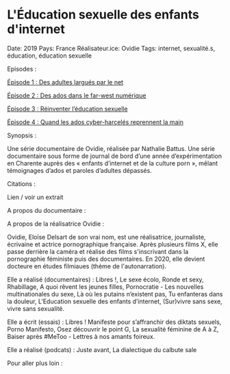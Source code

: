 # L'Éducation sexuelle des enfants d'internet

Date: 2019
Pays: France
Réalisateur.ice: Ovidie
Tags: internet, sexualité.s, éducation, éducation sexuelle

Episodes : 

[Épisode 1 : Des adultes largués par le net](https://www.franceculture.fr/emissions/lsd-la-serie-documentaire/leducation-sexuelle-des-enfants-dinternet-14-des-adultes-largues-par-le-net) 

[Épisode 2 : Des ados dans le far-west numérique](https://www.franceculture.fr/emissions/lsd-la-serie-documentaire/leducation-sexuelle-des-enfants-dinternet-24-des-ados-dans-le-far-west-numerique)

[Épisode 3 : Réinventer l’éducation sexuelle](https://www.franceculture.fr/emissions/lsd-la-serie-documentaire/leducation-sexuelle-des-enfants-dinternet-34-reinventer-leducation-sexuelle)

[Épisode 4 : Quand les ados cyber-harcelés reprennent la main](https://www.franceculture.fr/emissions/lsd-la-serie-documentaire/leducation-sexuelle-des-enfants-dinternet-44-quand-les-ados-cyber-harceles-reprennent-la-main)

Synopsis : 

Une série documentaire de Ovidie, réalisée par Nathalie Battus. Une série documentaire sous forme de journal de bord d’une année d’expérimentation en Charente auprès des « enfants d’internet et de la culture porn », mêlant témoignages d’ados et paroles d’adultes dépassés.

Citations : 

Lien / voir un extrait 

A propos du documentaire : 

A propos de la réalisatrice Ovidie :

Ovidie, Eloïse Delsart de son vrai nom, est une réalisatrice, journaliste, écrivaine et actrice pornographique française. Après plusieurs films X, elle passe derrière la caméra et réalise des films s'inscrivant dans la pornographie féministe puis des documentaires. En 2020, elle devient docteure en études filmiaues (thème de l'autonarration). 

Elle a réalisé (documentaires) : Libres !, Le sexe écolo, Ronde et sexy, Rhabillage, A quoi rêvent les jeunes filles, Pornocratie - Les nouvelles multinationales du sexe, Là où les putains n’existent pas, Tu enfanteras dans la douleur, L’Education sexuelle des enfants d’internet, (Sur)vivre sans sexe, vivre sans sexualité.

Elle a écrit (essais) : Libres ! Manifeste pour s’affranchir des diktats sexuels, Porno Manifesto, Osez découvrir le point G, La sexualité féminine de A à Z, Baiser après #MeToo - Lettres à nos amants foireux. 

Elle a réalisé (podcats) : Juste avant, La dialectique du calbute sale 

Pour aller plus loin :